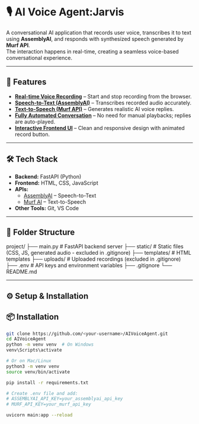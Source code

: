 # 🎙️ AI Voice Agent:Jarvis

A conversational AI application that records user voice, transcribes it to text using **AssemblyAI**, and responds with synthesized speech generated by **Murf API**.  
The interaction happens in real-time, creating a seamless voice-based conversational experience.

---

## 🚀 Features
- <u>**Real-time Voice Recording**</u> – Start and stop recording from the browser.
- <u>**Speech-to-Text (AssemblyAI)**</u> – Transcribes recorded audio accurately.
- <u>**Text-to-Speech (Murf API)**</u> – Generates realistic AI voice replies.
- <u>**Fully Automated Conversation**</u> – No need for manual playbacks; replies are auto-played.
- <u>**Interactive Frontend UI**</u> – Clean and responsive design with animated record button.

---

## 🛠️ Tech Stack
- **Backend:** FastAPI (Python)
- **Frontend:** HTML, CSS, JavaScript
- **APIs:**
  - [AssemblyAI](https://www.assemblyai.com/) – Speech-to-Text
  - [Murf AI](https://murf.ai/) – Text-to-Speech
- **Other Tools:** Git, VS Code

---

## 📂 Folder Structure
project/
├── main.py # FastAPI backend server
├── static/ # Static files (CSS, JS, generated audio - excluded in .gitignore)
├── templates/ # HTML templates
├── uploads/ # Uploaded recordings (excluded in .gitignore)
├── .env # API keys and environment variables
├── .gitignore
└── README.md




---

## ⚙️ Setup & Installation

## 📦 Installation

```bash
git clone https://github.com/<your-username>/AIVoiceAgent.git
cd AIVoiceAgent
python -m venv venv  # On Windows
venv\Scripts\activate

# Or on Mac/Linux
python3 -m venv venv
source venv/bin/activate

pip install -r requirements.txt

# Create .env file and add:
# ASSEMBLYAI_API_KEY=your_assemblyai_api_key
# MURF_API_KEY=your_murf_api_key

uvicorn main:app --reload

